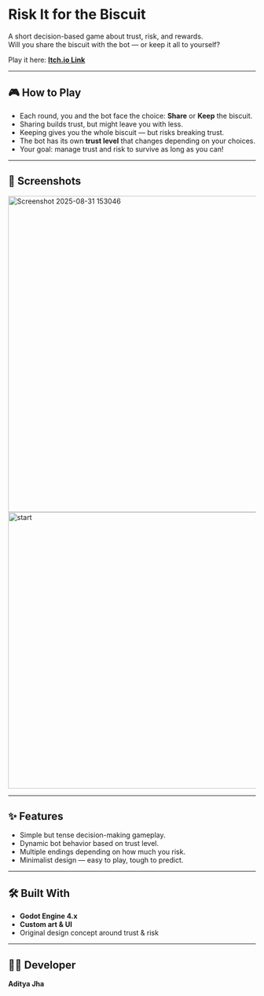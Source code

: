# Risk It for the Biscuit  

A short decision-based game about trust, risk, and rewards.  
Will you share the biscuit with the bot — or keep it all to yourself?  

Play it here: [**Itch.io Link**](https://prolly-adi.itch.io/biscuit-trust)  

---

## 🎮 How to Play
- Each round, you and the bot face the choice: **Share** or **Keep** the biscuit.  
- Sharing builds trust, but might leave you with less.  
- Keeping gives you the whole biscuit — but risks breaking trust.  
- The bot has its own **trust level** that changes depending on your choices.  
- Your goal: manage trust and risk to survive as long as you can!  

---

## 🎨 Screenshots
<img width="1142" height="644" alt="Screenshot 2025-08-31 153046" src="https://github.com/user-attachments/assets/468ac215-4c49-4818-9ac7-eebb5d04c448" />
<img width="845" height="563" alt="start" src="https://github.com/user-attachments/assets/f6b2283a-4429-474c-a48f-2da6f165d697" />


---

## ✨ Features
- Simple but tense decision-making gameplay.  
- Dynamic bot behavior based on trust level.  
- Multiple endings depending on how much you risk.  
- Minimalist design — easy to play, tough to predict.  

---

## 🛠️ Built With
- **Godot Engine 4.x**  
- **Custom art & UI**  
- Original design concept around trust & risk  

---

## 👨‍💻 Developer
**Aditya Jha**  
